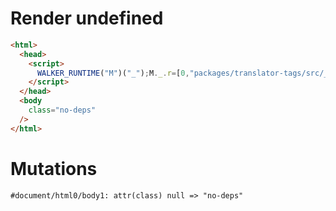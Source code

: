 # Render undefined
```html
<html>
  <head>
    <script>
      WALKER_RUNTIME("M")("_");M._.r=[0,"packages/translator-tags/src/__tests__/fixtures/basic-effect-no-deps/template.marko_0",0];M._.w()
    </script>
  </head>
  <body
    class="no-deps"
  />
</html>
```

# Mutations
```
#document/html0/body1: attr(class) null => "no-deps"
```